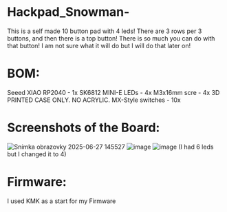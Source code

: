 # Hackpad_Snowman-
This is a self made 10 button pad with 4 leds!
There are 3 rows per 3 buttons, and then there is a top button! There is so much you can do with that button! I am not sure what it will do but I will do that later on!
# BOM:
Seeed XIAO RP2040 - 1x
SK6812 MINI-E LEDs - 4x
M3x16mm scre - 4x
3D PRINTED CASE ONLY. NO ACRYLIC.
MX-Style switches - 10x
# Screenshots of the Board:
![Snímka obrazovky 2025-06-27 145527](https://github.com/user-attachments/assets/a38c39d8-3574-43ed-b44a-990316c8f981)
![image](https://github.com/user-attachments/assets/10a87b0a-b40b-4753-b2c1-17ded9a08aed)
![image](https://github.com/user-attachments/assets/4d2eeb94-6d7a-441d-897a-a8b883706d4f) (I had 6 leds but I changed it to 4)
# Firmware:
I used KMK as a start for my Firmware

